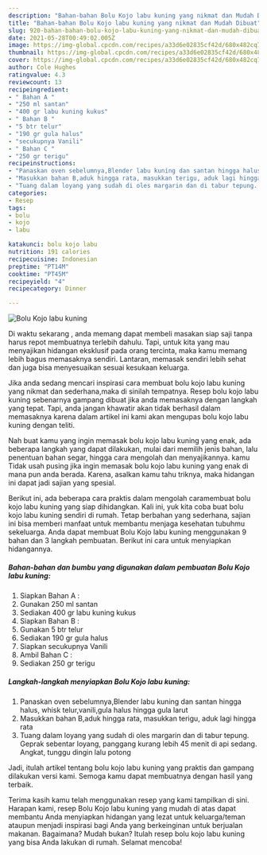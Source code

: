 ```yaml
---
description: "Bahan-bahan Bolu Kojo labu kuning yang nikmat dan Mudah Dibuat"
title: "Bahan-bahan Bolu Kojo labu kuning yang nikmat dan Mudah Dibuat"
slug: 920-bahan-bahan-bolu-kojo-labu-kuning-yang-nikmat-dan-mudah-dibuat
date: 2021-05-28T00:49:02.005Z
image: https://img-global.cpcdn.com/recipes/a33d6e02835cf42d/680x482cq70/bolu-kojo-labu-kuning-foto-resep-utama.jpg
thumbnail: https://img-global.cpcdn.com/recipes/a33d6e02835cf42d/680x482cq70/bolu-kojo-labu-kuning-foto-resep-utama.jpg
cover: https://img-global.cpcdn.com/recipes/a33d6e02835cf42d/680x482cq70/bolu-kojo-labu-kuning-foto-resep-utama.jpg
author: Cole Hughes
ratingvalue: 4.3
reviewcount: 13
recipeingredient:
- " Bahan A "
- "250 ml santan"
- "400 gr labu kuning kukus"
- " Bahan B "
- "5 btr telur"
- "190 gr gula halus"
- "secukupnya Vanili"
- " Bahan C "
- "250 gr terigu"
recipeinstructions:
- "Panaskan oven sebelumnya,Blender labu kuning dan santan hingga halus, whisk telur,vanili,gula halus hingga gula larut"
- "Masukkan bahan B,aduk hingga rata, masukkan terigu, aduk lagi hingga rata"
- "Tuang dalam loyang yang sudah di oles margarin dan di tabur tepung. Geprak sebentar loyang, panggang kurang lebih 45 menit di api sedang. Angkat, tunggu dingin lalu potong"
categories:
- Resep
tags:
- bolu
- kojo
- labu

katakunci: bolu kojo labu 
nutrition: 191 calories
recipecuisine: Indonesian
preptime: "PT14M"
cooktime: "PT45M"
recipeyield: "4"
recipecategory: Dinner

---
```



![Bolu Kojo labu kuning](https://img-global.cpcdn.com/recipes/a33d6e02835cf42d/680x482cq70/bolu-kojo-labu-kuning-foto-resep-utama.jpg)

Di waktu  sekarang , anda memang dapat membeli masakan siap saji tanpa harus repot membuatnya terlebih dahulu. Tapi, untuk kita yang mau menyajikan hidangan eksklusif pada orang tercinta, maka kamu memang lebih bagus memasaknya sendiri. Lantaran, memasak sendiri lebih sehat dan juga bisa menyesuaikan sesuai kesukaan keluarga.

Jika anda sedang mencari inspirasi cara membuat bolu kojo labu kuning yang nikmat dan sederhana,maka di sinilah tempatnya. Resep bolu kojo labu kuning  sebenarnya gampang dibuat jika anda memasaknya dengan langkah yang tepat. Tapi, anda jangan khawatir akan tidak berhasil dalam memasaknya 
karena dalam artikel ini kami akan mengupas bolu kojo labu kuning dengan teliti.  



Nah buat kamu yang ingin memasak bolu kojo labu kuning yang enak, ada beberapa langkah yang dapat dilakukan, mulai dari memilih jenis bahan, lalu penentuan bahan segar, hingga cara mengolah dan menyajikannya. kamu Tidak usah pusing jika ingin memasak bolu kojo labu kuning yang enak di mana pun anda berada. Karena, asalkan kamu  tahu triknya, maka hidangan ini dapat jadi sajian yang spesial.

Berikut ini, ada beberapa cara praktis  dalam mengolah caramembuat bolu kojo labu kuning yang siap dihidangkan. Kali ini, yuk kita coba buat bolu kojo labu kuning sendiri di rumah. Tetap berbahan yang sederhana, sajian ini bisa memberi manfaat untuk membantu menjaga kesehatan tubuhmu sekeluarga. Anda dapat membuat Bolu Kojo labu kuning menggunakan 9 bahan dan 3 langkah pembuatan. Berikut ini cara untuk menyiapkan hidangannya.

<!--inarticleads1-->

##### Bahan-bahan dan bumbu yang digunakan dalam pembuatan Bolu Kojo labu kuning:

1. Siapkan  Bahan A :
1. Gunakan 250 ml santan
1. Sediakan 400 gr labu kuning kukus
1. Siapkan  Bahan B :
1. Gunakan 5 btr telur
1. Sediakan 190 gr gula halus
1. Siapkan secukupnya Vanili
1. Ambil  Bahan C :
1. Sediakan 250 gr terigu




<!--inarticleads2-->

##### Langkah-langkah menyiapkan Bolu Kojo labu kuning:

1. Panaskan oven sebelumnya,Blender labu kuning dan santan hingga halus, whisk telur,vanili,gula halus hingga gula larut
1. Masukkan bahan B,aduk hingga rata, masukkan terigu, aduk lagi hingga rata
1. Tuang dalam loyang yang sudah di oles margarin dan di tabur tepung. Geprak sebentar loyang, panggang kurang lebih 45 menit di api sedang. Angkat, tunggu dingin lalu potong




Jadi, itulah artikel tentang  bolu kojo labu kuning  yang praktis dan gampang dilakukan versi kami. Semoga kamu dapat membuatnya dengan hasil yang terbaik. 

Terima kasih kamu telah menggunakan resep yang kami tampilkan di sini. Harapan kami, resep  Bolu Kojo labu kuning yang mudah di atas dapat membantu Anda menyiapkan hidangan yang lezat untuk keluarga/teman ataupun menjadi inspirasi bagi Anda yang berkeinginan untuk berjualan makanan. Bagaimana? Mudah bukan? Itulah resep bolu kojo labu kuning yang bisa Anda lakukan di rumah. Selamat mencoba!

